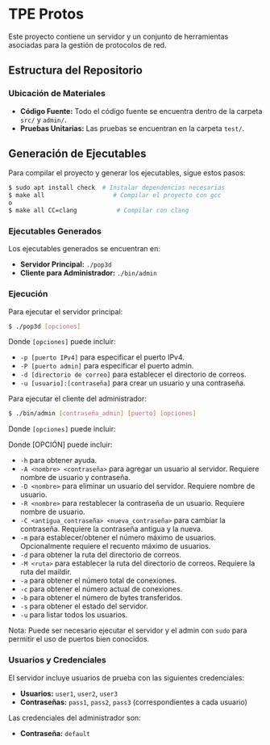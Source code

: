 # TPE Protos

Este proyecto contiene un servidor y un conjunto de herramientas asociadas para la gestión de protocolos de red.

## Estructura del Repositorio

### Ubicación de Materiales

- **Código Fuente:** Todo el código fuente se encuentra dentro de la carpeta `src/` y `admin/`.
- **Pruebas Unitarias:** Las pruebas se encuentran en la carpeta `test/`.

## Generación de Ejecutables

Para compilar el proyecto y generar los ejecutables, sigue estos pasos:

```bash
$ sudo apt install check  # Instalar dependencias necesarias
$ make all                   # Compilar el proyecto con gcc
o
$ make all CC=clang           # Compilar con clang
```

### Ejecutables Generados

Los ejecutables generados se encuentran en:

- **Servidor Principal:** `./pop3d`
- **Cliente para Administrador:** `./bin/admin`

### Ejecución

Para ejecutar el servidor principal:

```bash
$ ./pop3d [opciones]
```

Donde `[opciones]` puede incluir:

- `-p [puerto IPv4]` para especificar el puerto IPv4.
- `-P [puerto admin]` para especificar el puerto admin.
- `-d [directorio de correo]` para establecer el directorio de correos.
- `-u [usuario]:[contraseña]` para crear un usuario y una contraseña.

Para ejecutar el cliente del administrador:

```bash
$ ./bin/admin [contraseña_admin] [puerto] [opciones]
```

Donde `[opciones]` puede incluir:

Donde [OPCIÓN] puede incluir:

- `-h` para obtener ayuda.
- `-A <nombre> <contraseña>` para agregar un usuario al servidor. Requiere nombre de usuario y contraseña.
- `-D <nombre>` para eliminar un usuario del servidor. Requiere nombre de usuario.
- `-R <nombre>` para restablecer la contraseña de un usuario. Requiere nombre de usuario.
- `-C <antigua_contraseña> <nueva_contraseña>` para cambiar la contraseña. Requiere la contraseña antigua y la nueva.
- `-m` para establecer/obtener el número máximo de usuarios. Opcionalmente requiere el recuento máximo de usuarios.
- `-d` para obtener la ruta del directorio de correos.
- `-M <ruta>` para establecer la ruta del directorio de correos. Requiere la ruta del maildir.
- `-a` para obtener el número total de conexiones.
- `-c` para obtener el número actual de conexiones.
- `-b` para obtener el número de bytes transferidos.
- `-s` para obtener el estado del servidor.
- `-u` para listar todos los usuarios.

Nota: Puede ser necesario ejecutar el servidor y el admin con `sudo` para permitir el uso de puertos bien conocidos.

### Usuarios y Credenciales

El servidor incluye usuarios de prueba con las siguientes credenciales:

- **Usuarios:** `user1`, `user2`, `user3`
- **Contraseñas:** `pass1`, `pass2`, `pass3` (correspondientes a cada usuario)

Las credenciales del administrador son:

- **Contraseña:** `default`
